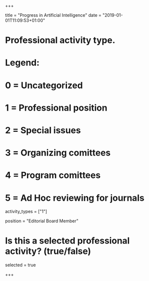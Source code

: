 +++ 

title = "Progress in Artificial Intelligence"
date = "2019-01-01T11:09:53+01:00"

# Professional activity type.
# Legend:
# 0 = Uncategorized
# 1 = Professional position
# 2 = Special issues
# 3 = Organizing comittees
# 4 = Program comittees
# 5 = Ad Hoc reviewing for journals

activity_types = ["1"]

position = "Editorial Board Member"

# Is this a selected professional activity? (true/false)

selected = true 

+++
